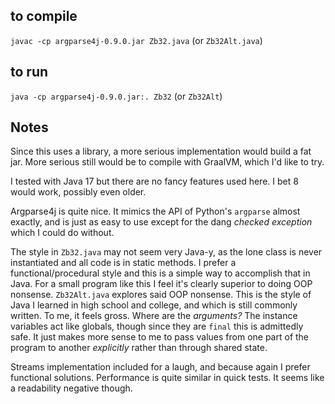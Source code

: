 ## to compile

`javac -cp argparse4j-0.9.0.jar Zb32.java` (or `Zb32Alt.java`)

## to run

`java -cp argparse4j-0.9.0.jar:. Zb32` (or `Zb32Alt`)


## Notes

Since this uses a library, a more serious implementation would build a fat jar.
More serious still would be to compile with GraalVM, which I'd like to try.

I tested with Java 17 but there are no fancy features used here. I bet 8 would work, possibly even older.

Argparse4j is quite nice. It mimics the API of Python's `argparse` almost exactly, and is just as easy to use except for the dang _checked exception_ which I could do without.

The style in `Zb32.java` may not seem very Java-y, as the lone class is never instantiated and all code is in static methods. I prefer a functional/procedural style and this is a simple way to accomplish that in Java. For a small program like this I feel it's clearly superior to doing OOP nonsense. `Zb32Alt.java` explores said OOP nonsense. This is the style of Java I learned in high school and college, and which is still commonly written. To me, it feels gross. Where are the _arguments?_ The instance variables act like globals, though since they are `final` this is admittedly safe. It just makes more sense to me to pass values from one part of the program to another _explicitly_ rather than through shared state.

Streams implementation included for a laugh, and because again I prefer functional solutions. Performance is quite similar in quick tests. It seems like a readability negative though.
